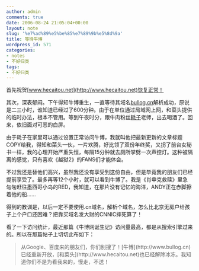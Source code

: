 ```yaml
---
author: admin
comments: true
date: 2006-08-24 21:05:04+00:00
layout: note
slug: '%e7%ad%89%e5%be%85%e7%89%9b%e5%8d%9a'
title: 等待牛博
wordpress_id: 571
categories:
- notes
- 不好归类
tags:
- 不好归类
---
```


首先祝贺[www.hecaitou.net](http://www.hecaitou.net)恢复正常！

其次，深表郁闷。下午得知牛博重生，一直等待其域名[bullog.cn](http://www.bullog.cn)解析成功，原说是二三小时，谁知道已经过了600分钟。由于在单位通过局域网上网，和菜头提供的临时办法，根本不管用。等到午夜时分，跟牛肉粉丝[耗子](http://www.blogcn.com/user41/subtomato/index.html)老师，出去喝酒了。回来，依旧面对可恶的白屏。

由于耗子在家里可以通过设置正常访问牛博，我就叫他把最新更新的文章标题COPY给我，得知和菜头一伙，一片欢腾，好比领了双份年终奖，又拐了前台女秘书一样，我的心理开始严重失恒，每隔15分钟就去厕所掌劈一次声控灯。这种被隔离的感觉，只有喜欢《越狱2》的FANS们才能体会。

不过我还是替他们高兴，虽然我还没有享受到这份自由，但是毕竟我的朋友们已经提前享受了。最多再等12个小时，就可以看到牛博了。我是《肖申克救赎》里急匆匆赶往墨西哥小岛的RED，我知道，在那片没有记忆的海洋，ANDY正在赤脚擦着他的船……

得到的教训是，以后一定不要使用.cn域名，解析个域名，怎么比北京无房户给孩子上个户口还困难？把靠买域名发大财的CNNIC摔死算了！

看了一下访问统计，最近那篇《牛博网诞生记》访问量最高，都是从搜索引擎过来的。所以在那篇帖子上切切此布如下：


<blockquote>从Google、百度来的朋友们，你们别搜了！[牛博](http://www.bullog.cn)已经重新开放，[和菜头](http://www.hecaitou.net)也已经解除冰冻。我知道你们不是为看我来的，慢走，不送！</blockquote>

